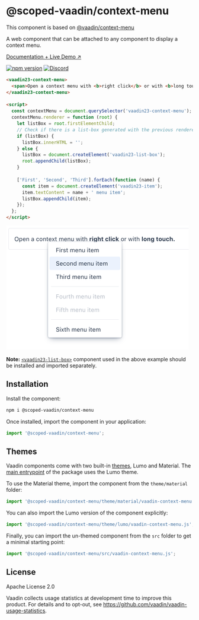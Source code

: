 # @scoped-vaadin/context-menu

This component is based on [@vaadin/context-menu](https://www.npmjs.com/package/@vaadin/context-menu)

A web component that can be attached to any component to display a context menu.

[Documentation + Live Demo ↗](https://vaadin.com/docs/latest/components/context-menu)

[![npm version](https://badgen.net/npm/v/@scoped-vaadin/context-menu)](https://www.npmjs.com/package/@scoped-vaadin/context-menu)
[![Discord](https://img.shields.io/discord/732335336448852018?label=discord)](https://discord.gg/PHmkCKC)

```html
<vaadin23-context-menu>
  <span>Open a context menu with <b>right click</b> or with <b>long touch.</b></span>
</vaadin23-context-menu>

<script>
  const contextMenu = document.querySelector('vaadin23-context-menu');
  contextMenu.renderer = function (root) {
    let listBox = root.firstElementChild;
    // Check if there is a list-box generated with the previous renderer call to update its content instead of recreation
    if (listBox) {
      listBox.innerHTML = '';
    } else {
      listBox = document.createElement('vaadin23-list-box');
      root.appendChild(listBox);
    }

    ['First', 'Second', 'Third'].forEach(function (name) {
      const item = document.createElement('vaadin23-item');
      item.textContent = name + ' menu item';
      listBox.appendChild(item);
    });
  };
</script>
```

[<img src="https://raw.githubusercontent.com/vaadin/web-components/master/packages/context-menu/screenshot.png" width="493" alt="Screenshot of vaadin-context-menu">](https://vaadin.com/docs/latest/components/context-menu)

**Note:** [`<vaadin23-list-box>`](https://github.com/vaadin/vaadin-list-box) component used in the above example should be installed and imported separately.

## Installation

Install the component:

```sh
npm i @scoped-vaadin/context-menu
```

Once installed, import the component in your application:

```js
import '@scoped-vaadin/context-menu';
```

## Themes

Vaadin components come with two built-in [themes](https://vaadin.com/docs/latest/styling), Lumo and Material.
The [main entrypoint](https://github.com/vaadin/web-components/blob/master/packages/context-menu/vaadin-context-menu.js) of the package uses the Lumo theme.

To use the Material theme, import the component from the `theme/material` folder:

```js
import '@scoped-vaadin/context-menu/theme/material/vaadin-context-menu.js';
```

You can also import the Lumo version of the component explicitly:

```js
import '@scoped-vaadin/context-menu/theme/lumo/vaadin-context-menu.js';
```

Finally, you can import the un-themed component from the `src` folder to get a minimal starting point:

```js
import '@scoped-vaadin/context-menu/src/vaadin-context-menu.js';
```

## License

Apache License 2.0

Vaadin collects usage statistics at development time to improve this product.
For details and to opt-out, see https://github.com/vaadin/vaadin-usage-statistics.
